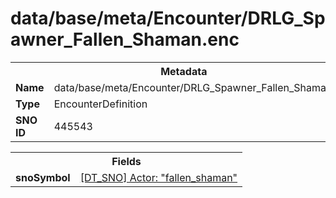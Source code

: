 <h1>data/base/meta/Encounter/DRLG_Spawner_Fallen_Shaman.enc</h1><table><tr><th colspan="100%">Metadata</th></tr><tr><td><b>Name</b></td><td>data/base/meta/Encounter/DRLG_Spawner_Fallen_Shaman.enc</td></tr><tr><td><b>Type</b></td><td>EncounterDefinition</td></tr><tr><td><b>SNO ID</b></td><td>445543</td></tr></table>

<table><tr><th colspan="100%">Fields</th></tr><tr><td><b>snoSymbol</b></td><td><a href="..\Actor\fallen_shaman.acr">[DT_SNO] Actor: "fallen_shaman"</a></td></tr></table>

